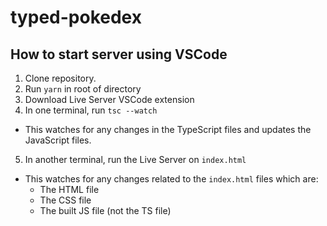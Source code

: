 # typed-pokedex

## How to start server using VSCode
1. Clone repository.
2. Run `yarn` in root of directory
3. Download Live Server VSCode extension
4. In one terminal, run `tsc --watch`
  * This watches for any changes in the TypeScript files and updates the 
    JavaScript files.
5. In another terminal, run the Live Server on `index.html`
  * This watches for any changes related to the `index.html` files which are:
    * The HTML file
    * The CSS file
    * The built JS file (not the TS file)